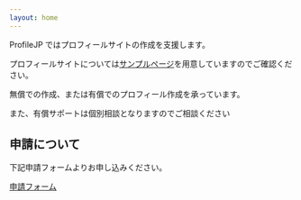 ```yaml
---
layout: home
---
```

ProfileJP ではプロフィールサイトの作成を支援します。

プロフィールサイトについては[サンプルページ](https://sample.profile.jp.net)を用意していますのでご確認ください。

無償での作成、または有償でのプロフィール作成を承っています。

また、有償サポートは個別相談となりますのでご相談ください

## 申請について
下記申請フォームよりお申し込みください。

[申請フォーム](https://docs.google.com/forms/d/e/1FAIpQLSdavbPHm3zThPw7yInxrRTZfpA11NsJ0k_6GYfxYWZ_5ft78g/viewform?usp=sf_link)
